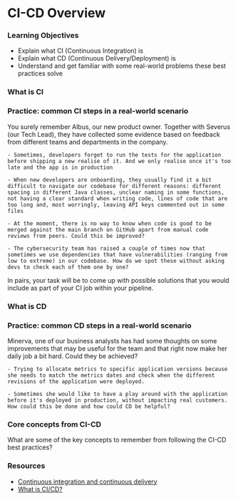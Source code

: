 # CI-CD Overview

### Learning Objectives
- Explain what CI (Continuous Integration) is
- Explain what CD (Continuous Delivery/Deployment) is
- Understand and get familiar with some real-world problems these best practices solve

### What is CI

### Practice: common CI steps in a real-world scenario

You surely remember Albus, our new product owner. Together with Severus (our Tech Lead), they have collected some evidence based on feedback from different teams and departments in the company.

```
- Sometimes, developers forget to run the tests for the application before shipping a new realise of it. And we only realise once it's too late and the app is in production
```

```
- When new developers are onboarding, they usually find it a bit difficult to navigate our codebase for different reasons: different spacing in different Java classes, unclear naming in some functions, not having a clear standard when writing code, lines of code that are too long and, most worringly, leaving API keys commented out in some files
```

```
- At the moment, there is no way to know when code is good to be merged against the main branch on GitHub apart from manual code reviews from peers. Could this be improved?
```

```
- The cybersecurity team has raised a couple of times now that sometimes we use dependencies that have vulnerabilities (ranging from low to extreme) in our codebase. How do we spot these without asking devs to check each of them one by one?
```

In pairs, your task will be to come up with possible solutions that you would include as part of your CI job within your pipeline.

### What is CD

### Practice: common CD steps in a real-world scenario

Minerva, one of our business analysts has had some thoughts on some improvements that may be useful for the team and that right now make her daily job a bit hard. Could they be achieved?

```
- Trying to allocate metrics to specific application versions because she needs to match the metrics dates and check when the different revisions of the application were deployed.
```

```
- Sometimes she would like to have a play around with the application before it's deployed in production, without impacting real customers. How could this be done and how could CD be helpful?
```

### Core concepts from CI-CD

What are some of the key concepts to remember from following the CI-CD best practices?

### Resources
- [Continuous integration and continuous delivery](https://about.gitlab.com/topics/ci-cd/)
- [What is CI/CD?](https://www.redhat.com/en/topics/devops/what-is-ci-cd)
